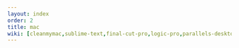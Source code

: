 ```yaml
---
layout: index
order: 2
title: mac
wiki: [cleanmymac,sublime-text,final-cut-pro,logic-pro,parallels-desktop16,motion,compressor,1password,goodnotes,permute,downie,pixelmator]
---
```


